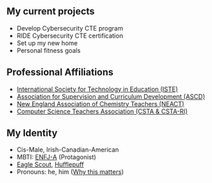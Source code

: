 ## My current projects
- Develop Cybersecurity CTE program
- RIDE Cybersecurity CTE certification
- Set up my new home
- Personal fitness goals

## Professional Affiliations
- [International Society for Technology in Education (ISTE)](https://www.iste.org/)
- [Association for Supervision and Curriculum Development (ASCD)](http://www.ascd.org/)
- [New England Association of Chemistry Teachers (NEACT)](https://neact.org/)
- [Computer Science Teachers Association (CSTA & CSTA-RI)](https://csteachers.org/)

## My Identity
- Cis-Male, Irish-Canadian-American
- MBTI: [ENFJ-A](https://www.16personalities.com/enfj-personality) \(Protagonist\)
- [Eagle Scout](https://www.cccbsa.org/2023/02/13/what-it-means-to-be-an-eagle-scout/), [Hufflepuff](https://www.wizardingworld.com/collections/hufflepuff)
- Pronouns: he, him \([Why this matters](https://www.mypronouns.org/what-and-why)\)
